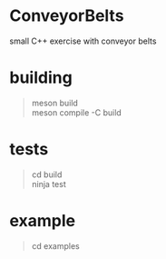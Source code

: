 # ConveyorBelts
small C++ exercise with conveyor belts

# building
> meson build\
> meson compile -C build

# tests
> cd build\
> ninja test

# example
> cd examples
